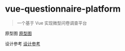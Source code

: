 # vue-questionnaire-platform

> 一个基于 Vue 实现微型问卷调查平台

原型图
[原型图](http://odf594a9x.bkt.clouddn.com/prototype.png)

设计参考
[设计参考](http://odf594a9x.bkt.clouddn.com/design.jpg)
